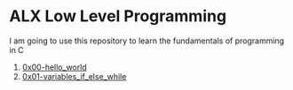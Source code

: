 # ALX Low Level Programming 
I am going to use this repository to learn the fundamentals of programming in C

1. [0x00-hello_world](./0x00-hello_world)
2. [0x01-variables_if_else_while](./0x01-variables_if_else_while)
